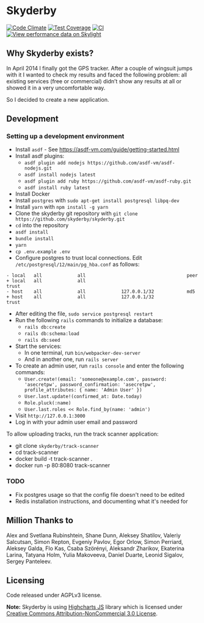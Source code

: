 # Skyderby

[![Code Climate](https://codeclimate.com/github/skyderby/skyderby/badges/gpa.svg)](https://codeclimate.com/github/skyderby/skyderby)
[![Test Coverage](https://codeclimate.com/github/skyderby/skyderby/badges/coverage.svg)](https://codeclimate.com/github/skyderby/skyderby/coverage)
[![CI](https://github.com/skyderby/skyderby/actions/workflows/ci.yml/badge.svg)](https://github.com/skyderby/skyderby/actions/workflows/ci.yml)
[![View performance data on Skylight](https://badges.skylight.io/status/WhKRVcRJzg2z.svg)](https://oss.skylight.io/app/applications/WhKRVcRJzg2z)

## Why Skyderby exists?

In April 2014 I finally got the GPS tracker. After a couple of wingsuit jumps with it I wanted to check my results and faced the following problem: all existing services (free or commercial) didn’t show any results at all or showed it in a very uncomfortable way.

So I decided to create a new application.

## Development

### Setting up a development environment

- Install `asdf` - See https://asdf-vm.com/guide/getting-started.html
- Install asdf plugins:
  - `asdf plugin add nodejs https://github.com/asdf-vm/asdf-nodejs.git`
  - `asdf install nodejs latest`
  - `asdf plugin add ruby https://github.com/asdf-vm/asdf-ruby.git`
  - `asdf install ruby latest`
- Install Docker
- Install `postgres` with `sudo apt-get install postgresql libpq-dev`
- Install `yarn` with `npm install -g yarn`
- Clone the skyderby git repository with `git clone https://github.com/skyderby/skyderby.git`
- `cd` into the repository
- `asdf install`
- `bundle install`
- `yarn`
- `cp .env.example .env`
- Configure postgres to trust local connections. Edit `/etc/postgresql/12/main/pg_hba.conf` as follows:
```
- local   all             all                                     peer
+ local   all             all                                     trust
- host    all             all             127.0.0.1/32            md5
+ host    all             all             127.0.0.1/32            trust
```
- After editing the file, `sudo service postgresql restart`
- Run the following `rails` commands to initialize a database:
  - `rails db:create`
  - `rails db:schema:load`
  - `rails db:seed`
- Start the services:
  - In one terminal, run `bin/webpacker-dev-server`
  - And in another one, run `rails server`
- To create an admin user, run `rails console` and enter the following commands:
  - `User.create!(email: 'someone@example.com', password: 'asecretpw', password_confirmation: 'asecretpw', profile_attributes: { name: 'Admin User' })`
  - `User.last.update!(confirmed_at: Date.today)`
  - `Role.pluck(:name)`
  - `User.last.roles << Role.find_by(name: 'admin')`
- Visit `http://127.0.0.1:3000`
- Log in with your admin user email and password

To allow uploading tracks, run the track scanner application:

- git clone `skyderby/track-scanner`
- cd track-scanner
- docker build -t track-scanner .
- docker run -p 80:8080 track-scanner

### TODO

- Fix postgres usage so that the config file doesn't need to be edited
- Redis installation instructions, and documenting what it's needed for

## Million Thanks to

Alex and Svetlana Rubinshtein, Shane Dunn, Aleksey Shatilov, Valeriy Salcutsan, Simon Repton, Evgeniy Pavlov, Egor Orlow, Simon Perriard, Aleksey Galda, Flo Kas, Csaba Szörényi, Aleksandr Zharikov, Ekaterina Larina,  Tatyana Holm, Yulia Makoveeva, Daniel Duarte, Leonid Sigalov, Sergey Panteleev.

## Licensing

Code released under AGPLv3 license.

**Note:**
Skyderby is using [Highcharts JS](http://shop.highsoft.com/highcharts.html) library which is licensed under [Creative Commons Attribution-NonCommercial 3.0 License](http://creativecommons.org/licenses/by-nc/3.0/).

